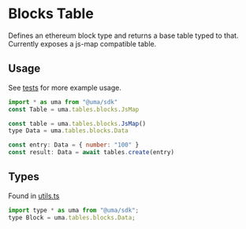 # Blocks Table

Defines an ethereum block type and returns a base table typed to that. Currently exposes a js-map compatible table.

## Usage

See [tests](./js-map.test.ts) for more example usage.

```js
import * as uma from "@uma/sdk"
const Table = uma.tables.blocks.JsMap

const table = uma.tables.blocks.JsMap()
type Data = uma.tables.blocks.Data

const entry: Data = { number: "100" }
const result: Data = await tables.create(entry)
```

## Types

Found in [utils.ts](./utils.ts)

```js
import type * as uma from "@uma/sdk";
type Block = uma.tables.blocks.Data;
```
